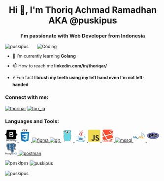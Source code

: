 <h1 align="center">Hi 👋, I'm Thoriq Achmad Ramadhan AKA @puskipus</h1>
<h3 align="center">I'm passionate with Web Developer from Indonesia</h3>

<img align="right" alt="Coding" width="400" src="https://media1.giphy.com/media/13HgwGsXF0aiGY/giphy.gif?cid=ecf05e47n51aupfzd70uc0niqh4fyacvb08i14j4bdukqmbm&rid=giphy.gif&ct=g">

<p align="left"> <img src="https://komarev.com/ghpvc/?username=puskipus&label=Profile%20views&color=0e75b6&style=flat" alt="puskipus" /> </p>

- 🌱 I’m currently learning **Golang**

- 📫 How to reach me **linkedin.com/in/thoriqar/**

- ⚡ Fun fact **I brush my teeth using my left hand even I'm not left-handed**

<h3 align="left">Connect with me:</h3>
<p align="left">
<a href="https://linkedin.com/in/thoriqar" target="blank"><img align="center" src="https://raw.githubusercontent.com/rahuldkjain/github-profile-readme-generator/master/src/images/icons/Social/linked-in-alt.svg" alt="thoriqar" height="30" width="40" /></a>
<a href="https://instagram.com/torr_iq" target="blank"><img align="center" src="https://raw.githubusercontent.com/rahuldkjain/github-profile-readme-generator/master/src/images/icons/Social/instagram.svg" alt="torr_iq" height="30" width="40" /></a>
</p>

<h3 align="left">Languages and Tools:</h3>
<p align="left"> <a href="https://getbootstrap.com" target="_blank" rel="noreferrer"> <img src="https://raw.githubusercontent.com/devicons/devicon/master/icons/bootstrap/bootstrap-plain-wordmark.svg" alt="bootstrap" width="40" height="40"/> </a> <a href="https://www.w3schools.com/css/" target="_blank" rel="noreferrer"> <img src="https://raw.githubusercontent.com/devicons/devicon/master/icons/css3/css3-original-wordmark.svg" alt="css3" width="40" height="40"/> </a> <a href="https://www.figma.com/" target="_blank" rel="noreferrer"> <img src="https://www.vectorlogo.zone/logos/figma/figma-icon.svg" alt="figma" width="40" height="40"/> </a> <a href="https://git-scm.com/" target="_blank" rel="noreferrer"> <img src="https://www.vectorlogo.zone/logos/git-scm/git-scm-icon.svg" alt="git" width="40" height="40"/> </a> <a href="https://golang.org" target="_blank" rel="noreferrer"> <img src="https://raw.githubusercontent.com/devicons/devicon/master/icons/go/go-original.svg" alt="go" width="40" height="40"/> </a> <a href="https://www.java.com" target="_blank" rel="noreferrer"> <img src="https://raw.githubusercontent.com/devicons/devicon/master/icons/java/java-original.svg" alt="java" width="40" height="40"/> </a> <a href="https://developer.mozilla.org/en-US/docs/Web/JavaScript" target="_blank" rel="noreferrer"> <img src="https://raw.githubusercontent.com/devicons/devicon/master/icons/javascript/javascript-original.svg" alt="javascript" width="40" height="40"/> </a> <a href="https://laravel.com/" target="_blank" rel="noreferrer"> <img src="https://raw.githubusercontent.com/devicons/devicon/master/icons/laravel/laravel-plain-wordmark.svg" alt="laravel" width="40" height="40"/> </a> <a href="https://www.microsoft.com/en-us/sql-server" target="_blank" rel="noreferrer"> <img src="https://www.svgrepo.com/show/303229/microsoft-sql-server-logo.svg" alt="mssql" width="40" height="40"/> </a> <a href="https://www.mysql.com/" target="_blank" rel="noreferrer"> <img src="https://raw.githubusercontent.com/devicons/devicon/master/icons/mysql/mysql-original-wordmark.svg" alt="mysql" width="40" height="40"/> </a> <a href="https://www.php.net" target="_blank" rel="noreferrer"> <img src="https://raw.githubusercontent.com/devicons/devicon/master/icons/php/php-original.svg" alt="php" width="40" height="40"/> </a> <a href="https://www.postgresql.org" target="_blank" rel="noreferrer"> <img src="https://raw.githubusercontent.com/devicons/devicon/master/icons/postgresql/postgresql-original-wordmark.svg" alt="postgresql" width="40" height="40"/> </a> <a href="https://postman.com" target="_blank" rel="noreferrer"> <img src="https://www.vectorlogo.zone/logos/getpostman/getpostman-icon.svg" alt="postman" width="40" height="40"/> </a> </p>

<p><img align="left" src="https://github-readme-stats.vercel.app/api/top-langs?username=puskipus&show_icons=true&locale=en&layout=compact" alt="puskipus" /></p>

<p>&nbsp;<img align="center" src="https://github-readme-stats.vercel.app/api?username=puskipus&show_icons=true&locale=en" alt="puskipus" /></p>

<p><img align="center" src="https://github-readme-streak-stats.herokuapp.com/?user=puskipus&" alt="puskipus" /></p>

